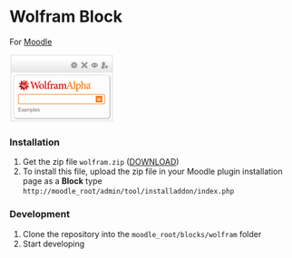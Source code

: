 # Wolfram Block
For [Moodle](https://moodle.org)

![Wolfram](https://github.com/oohoo/moodle-block_wolfram/blob/master/image1.png?raw=true "Wolfram")

### Installation

1. Get the zip file `wolfram.zip` ([DOWNLOAD](http://dl.bintray.com/raywainman/generic/wolfram.zip?direct))
2. To install this file, upload the zip file in your Moodle plugin installation page as a **Block** type
    `http://moodle_root/admin/tool/installaddon/index.php`

### Development

1. Clone the repository into the `moodle_root/blocks/wolfram` folder
2. Start developing
